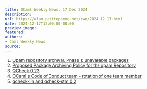 ```yaml
---
title: OCaml Weekly News, 17 Dec 2024
description:
url: https://alan.petitepomme.net/cwn/2024.12.17.html
date: 2024-12-17T12:00:00-00:00
preview_image:
featured:
authors:
- Caml Weekly News
source:
---
```


<ol><li><a href="https://alan.petitepomme.net/cwn/2024.12.17.html#1">Opam repository archival, Phase 1: unavailable packages</a></li><li><a href="https://alan.petitepomme.net/cwn/2024.12.17.html#2">Proposed Package Archiving Policy for the opam Repository</a></li><li><a href="https://alan.petitepomme.net/cwn/2024.12.17.html#3">QCheck 0.23</a></li><li><a href="https://alan.petitepomme.net/cwn/2024.12.17.html#4">OCaml's Code of Conduct team - rotation of one team member</a></li><li><a href="https://alan.petitepomme.net/cwn/2024.12.17.html#5">qcheck-lin and qcheck-stm 0.2</a></li></ol>
